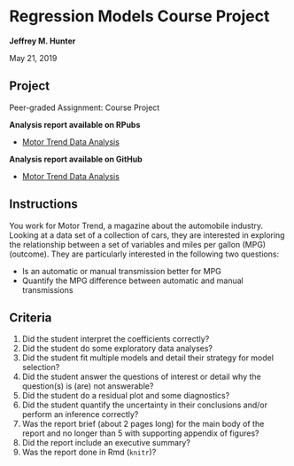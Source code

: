 # Regression Models Course Project

**Jeffrey M. Hunter**

May 21, 2019

## Project

Peer-graded Assignment: Course Project

**Analysis report available on RPubs**

* <a href="http://rpubs.com/OracleJavaNet/498065">Motor Trend Data Analysis</a>

**Analysis report available on GitHub**

* <a href="http://htmlpreview.github.io/?https://github.com/oraclejavanet/regression-models-course-project/blob/master/motor-trend-data-analysis.html" target="_blank">Motor Trend Data Analysis</a>

## Instructions

You work for Motor Trend, a magazine about the automobile industry. Looking at
a data set of a collection of cars, they are interested in exploring the
relationship between a set of variables and miles per gallon (MPG) (outcome).
They are particularly interested in the following two questions:

* Is an automatic or manual transmission better for MPG
* Quantify the MPG difference between automatic and manual transmissions

## Criteria

1. Did the student interpret the coefficients correctly?
1. Did the student do some exploratory data analyses?
1. Did the student fit multiple models and detail their strategy for model
   selection?
1. Did the student answer the questions of interest or detail why the
   question(s) is (are) not answerable?
1. Did the student do a residual plot and some diagnostics?
1. Did the student quantify the uncertainty in their conclusions and/or perform
   an inference correctly?
1. Was the report brief (about 2 pages long) for the main body of the report and
   no longer than 5 with supporting appendix of figures?
1. Did the report include an executive summary?
1. Was the report done in Rmd (`knitr`)?

